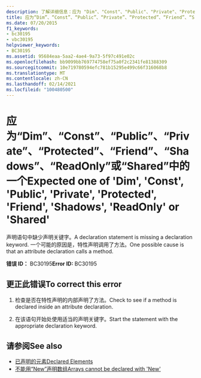 ```yaml
---
description: 了解详细信息：应为 "Dim"、"Const"、"Public"、"Private"、"Protected"、"Friend"、"Shadows"、"ReadOnly" 或 "Shared" 中的一个
title: 应为“Dim”、“Const”、“Public”、“Private”、“Protected”、“Friend”、“Shadows”、“ReadOnly”或“Shared”中的一个
ms.date: 07/20/2015
f1_keywords:
- bc30195
- vbc30195
helpviewer_keywords:
- BC30195
ms.assetid: 95684eaa-5aa2-4ae4-9a73-5f97c491e02c
ms.openlocfilehash: bb9099bb769774758ef75a0f2c2341fe81388309
ms.sourcegitcommit: 10e719780594efc781b15295e499c66f316068b8
ms.translationtype: MT
ms.contentlocale: zh-CN
ms.lasthandoff: 02/14/2021
ms.locfileid: "100480500"
---
```

# <a name="expected-one-of-dim-const-public-private-protected-friend-shadows-readonly-or-shared"></a><span data-ttu-id="b9fe8-103">应为“Dim”、“Const”、“Public”、“Private”、“Protected”、“Friend”、“Shadows”、“ReadOnly”或“Shared”中的一个</span><span class="sxs-lookup"><span data-stu-id="b9fe8-103">Expected one of 'Dim', 'Const', 'Public', 'Private', 'Protected', 'Friend', 'Shadows', 'ReadOnly' or 'Shared'</span></span>

<span data-ttu-id="b9fe8-104">声明语句中缺少声明关键字。</span><span class="sxs-lookup"><span data-stu-id="b9fe8-104">A declaration statement is missing a declaration keyword.</span></span> <span data-ttu-id="b9fe8-105">一个可能的原因是，特性声明调用了方法。</span><span class="sxs-lookup"><span data-stu-id="b9fe8-105">One possible cause is that an attribute declaration calls a method.</span></span>  
  
 <span data-ttu-id="b9fe8-106">**错误 ID：** BC30195</span><span class="sxs-lookup"><span data-stu-id="b9fe8-106">**Error ID:** BC30195</span></span>  
  
## <a name="to-correct-this-error"></a><span data-ttu-id="b9fe8-107">更正此错误</span><span class="sxs-lookup"><span data-stu-id="b9fe8-107">To correct this error</span></span>  
  
1. <span data-ttu-id="b9fe8-108">检查是否在特性声明的内部声明了方法。</span><span class="sxs-lookup"><span data-stu-id="b9fe8-108">Check to see if a method is declared inside an attribute declaration.</span></span>  
  
2. <span data-ttu-id="b9fe8-109">在该语句开始处使用适当的声明关键字。</span><span class="sxs-lookup"><span data-stu-id="b9fe8-109">Start the statement with the appropriate declaration keyword.</span></span>  
  
## <a name="see-also"></a><span data-ttu-id="b9fe8-110">请参阅</span><span class="sxs-lookup"><span data-stu-id="b9fe8-110">See also</span></span>

- [<span data-ttu-id="b9fe8-111">已声明的元素</span><span class="sxs-lookup"><span data-stu-id="b9fe8-111">Declared Elements</span></span>](../programming-guide/language-features/declared-elements/index.md)
- [<span data-ttu-id="b9fe8-112">不能用“New”声明数组</span><span class="sxs-lookup"><span data-stu-id="b9fe8-112">Arrays cannot be declared with 'New'</span></span>](bc30053.md)
